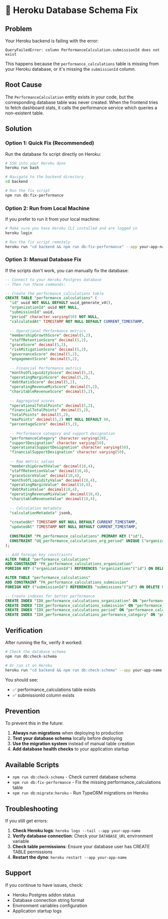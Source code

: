# 🔧 Heroku Database Schema Fix

## Problem
Your Heroku backend is failing with the error:
```
QueryFailedError: column PerformanceCalculation.submissionId does not exist
```

This happens because the `performance_calculations` table is missing from your Heroku database, or it's missing the `submissionId` column.

## Root Cause
The `PerformanceCalculation` entity exists in your code, but the corresponding database table was never created. When the frontend tries to fetch dashboard stats, it calls the performance service which queries a non-existent table.

## Solution

### Option 1: Quick Fix (Recommended)
Run the database fix script directly on Heroku:

```bash
# SSH into your Heroku dyno
heroku run bash

# Navigate to the backend directory
cd backend

# Run the fix script
npm run db:fix-performance
```

### Option 2: Run from Local Machine
If you prefer to run it from your local machine:

```bash
# Make sure you have Heroku CLI installed and are logged in
heroku login

# Run the fix script remotely
heroku run "cd backend && npm run db:fix-performance" --app your-app-name
```

### Option 3: Manual Database Fix
If the scripts don't work, you can manually fix the database:

```sql
-- Connect to your Heroku Postgres database
-- Then run these commands:

-- Create the performance_calculations table
CREATE TABLE "performance_calculations" (
  "id" uuid NOT NULL DEFAULT uuid_generate_v4(),
  "organizationId" uuid NOT NULL,
  "submissionId" uuid,
  "period" character varying(50) NOT NULL,
  "calculatedAt" TIMESTAMP NOT NULL DEFAULT CURRENT_TIMESTAMP,
  
  -- Operational Performance metrics
  "membershipGrowthScore" decimal(5,2),
  "staffRetentionScore" decimal(5,2),
  "graceScore" decimal(5,2),
  "riskMitigationScore" decimal(5,2),
  "governanceScore" decimal(5,2),
  "engagementScore" decimal(5,2),
  
  -- Financial Performance metrics
  "monthsOfLiquidityScore" decimal(5,2),
  "operatingMarginScore" decimal(5,2),
  "debtRatioScore" decimal(5,2),
  "operatingRevenueMixScore" decimal(5,2),
  "charitableRevenueScore" decimal(5,2),
  
  -- Aggregated scores
  "operationalTotalPoints" decimal(5,2),
  "financialTotalPoints" decimal(5,2),
  "totalPoints" decimal(5,2),
  "maxPoints" decimal(5,2) NOT NULL DEFAULT 80,
  "percentageScore" decimal(5,2),
  
  -- Performance category and support designation
  "performanceCategory" character varying(20),
  "supportDesignation" character varying(50),
  "operationalSupportDesignation" character varying(50),
  "financialSupportDesignation" character varying(50),
  
  -- Raw metric values
  "membershipGrowthValue" decimal(10,4),
  "staffRetentionValue" decimal(10,4),
  "graceScoreValue" decimal(10,4),
  "monthsOfLiquidityValue" decimal(10,4),
  "operatingMarginValue" decimal(10,4),
  "debtRatioValue" decimal(10,4),
  "operatingRevenueMixValue" decimal(10,4),
  "charitableRevenueValue" decimal(10,4),
  
  -- Calculation metadata
  "calculationMetadata" jsonb,
  
  "createdAt" TIMESTAMP NOT NULL DEFAULT CURRENT_TIMESTAMP,
  "updatedAt" TIMESTAMP NOT NULL DEFAULT CURRENT_TIMESTAMP,
  
  CONSTRAINT "PK_performance_calculations" PRIMARY KEY ("id"),
  CONSTRAINT "UQ_performance_calculations_org_period" UNIQUE ("organizationId", "period")
);

-- Add foreign key constraints
ALTER TABLE "performance_calculations" 
ADD CONSTRAINT "FK_performance_calculations_organization" 
FOREIGN KEY ("organizationId") REFERENCES "organizations"("id") ON DELETE CASCADE;

ALTER TABLE "performance_calculations" 
ADD CONSTRAINT "FK_performance_calculations_submission" 
FOREIGN KEY ("submissionId") REFERENCES "submissions"("id") ON DELETE SET NULL;

-- Create indexes for better performance
CREATE INDEX "IDX_performance_calculations_organization" ON "performance_calculations" ("organizationId");
CREATE INDEX "IDX_performance_calculations_submission" ON "performance_calculations" ("submissionId");
CREATE INDEX "IDX_performance_calculations_period" ON "performance_calculations" ("period");
CREATE INDEX "IDX_performance_calculations_performance_category" ON "performance_calculations" ("performanceCategory");
```

## Verification

After running the fix, verify it worked:

```bash
# Check the database schema
npm run db:check-schema

# Or run it on Heroku
heroku run "cd backend && npm run db:check-schema" --app your-app-name
```

You should see:
- ✅ performance_calculations table exists
- ✅ submissionId column exists

## Prevention

To prevent this in the future:

1. **Always run migrations** when deploying to production
2. **Test your database schema** locally before deploying
3. **Use the migration system** instead of manual table creation
4. **Add database health checks** to your application startup

## Available Scripts

- `npm run db:check-schema` - Check current database schema
- `npm run db:fix-performance` - Fix the missing performance_calculations table
- `npm run db:migrate:heroku` - Run TypeORM migrations on Heroku

## Troubleshooting

If you still get errors:

1. **Check Heroku logs**: `heroku logs --tail --app your-app-name`
2. **Verify database connection**: Check your `DATABASE_URL` environment variable
3. **Check table permissions**: Ensure your database user has CREATE TABLE permissions
4. **Restart the dyno**: `heroku restart --app your-app-name`

## Support

If you continue to have issues, check:
- Heroku Postgres addon status
- Database connection string format
- Environment variables configuration
- Application startup logs
